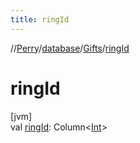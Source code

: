 ```yaml
---
title: ringId
---
```

//[Perry](../../../index.html)/[database](../index.html)/[Gifts](index.html)/[ringId](ring-id.html)



# ringId



[jvm]\
val [ringId](ring-id.html): Column&lt;[Int](https://kotlinlang.org/api/latest/jvm/stdlib/kotlin/-int/index.html)&gt;




